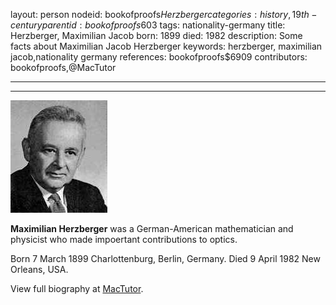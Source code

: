 layout: person
nodeid: bookofproofs$Herzberger
categories: history,19th-century
parentid: bookofproofs$603
tags: nationality-germany
title: Herzberger, Maximilian Jacob
born: 1899
died: 1982
description: Some facts about Maximilian Jacob Herzberger
keywords: herzberger, maximilian jacob,nationality germany
references: bookofproofs$6909
contributors: bookofproofs,@MacTutor

---


---

![Herzberger.jpg](https://github.com/bookofproofs/bookofproofs.github.io/blob/main/_sources/_assets/images/portraits/Herzberger.jpg?raw=true)

**Maximilian Herzberger** was a German-American mathematician and physicist who made impoertant contributions to optics.

Born 7 March 1899 Charlottenburg, Berlin, Germany. Died 9 April 1982 New Orleans, USA.


View full biography at [MacTutor](https://mathshistory.st-andrews.ac.uk/Biographies/Herzberger/).
